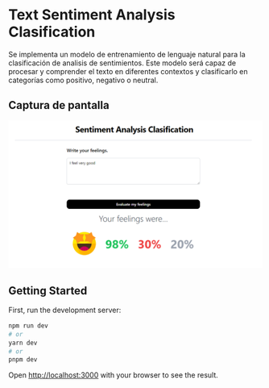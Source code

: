 # Text Sentiment Analysis Clasification

Se implementa un modelo de entrenamiento de lenguaje natural para la clasificación de analisis de sentimientos. Este modelo será capaz de procesar y comprender el texto en diferentes contextos y clasificarlo en categorías como positivo, negativo o neutral.

## Captura de pantalla
![alt text](public/screen.png)

## Getting Started

First, run the development server:

```bash
npm run dev
# or
yarn dev
# or
pnpm dev
```

Open [http://localhost:3000](http://localhost:3000) with your browser to see the result.



